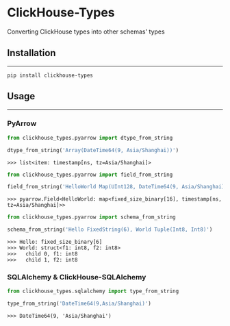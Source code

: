# ClickHouse-Types

Converting ClickHouse types into other schemas' types

## Installation

---

```shell
pip install clickhouse-types
```

## Usage

---

### PyArrow

```python
from clickhouse_types.pyarrow import dtype_from_string

dtype_from_string('Array(DateTime64(9, Asia/Shanghai))')
```

```
>>> list<item: timestamp[ns, tz=Asia/Shanghai]>
```

```python
from clickhouse_types.pyarrow import field_from_string

field_from_string('HelloWorld Map(UInt128, DateTime64(9, Asia/Shanghai))')
```

```
>>> pyarrow.Field<HelloWorld: map<fixed_size_binary[16], timestamp[ns, tz=Asia/Shanghai]>>
```

```python
from clickhouse_types.pyarrow import schema_from_string

schema_from_string('Hello FixedString(6), World Tuple(Int8, Int8)')
```

```
>>> Hello: fixed_size_binary[6]
>>> World: struct<f1: int8, f2: int8>
>>>   child 0, f1: int8
>>>   child 1, f2: int8
```

### SQLAlchemy & ClickHouse-SQLAlchemy

```python
from clickhouse_types.sqlalchemy import type_from_string

type_from_string('DateTime64(9,Asia/Shanghai)')
```

```
>>> DateTime64(9, 'Asia/Shanghai')
```